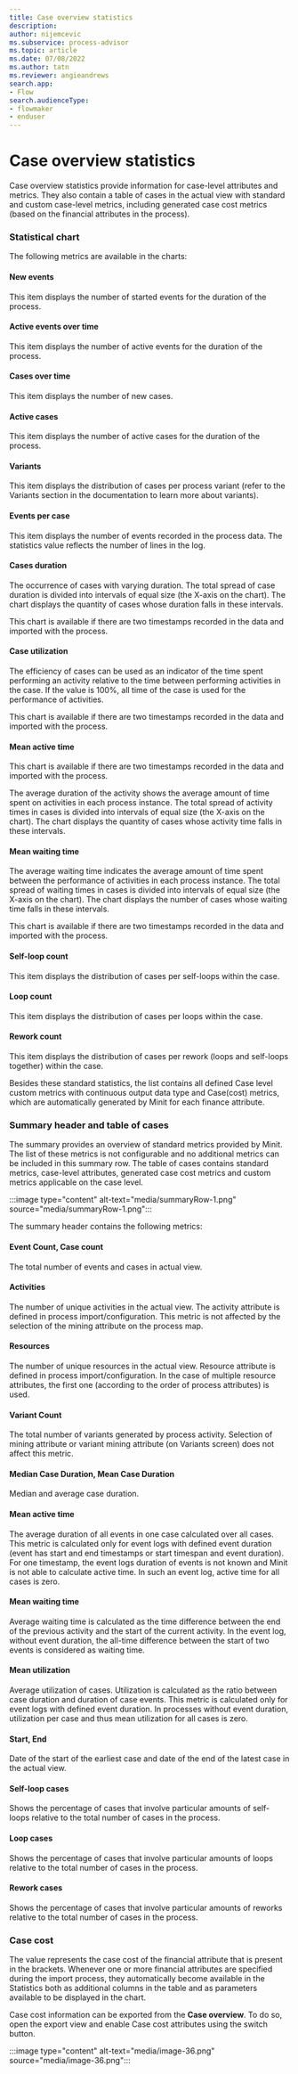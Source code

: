 ```yaml
---
title: Case overview statistics
description:
author: nijemcevic
ms.subservice: process-advisor
ms.topic: article
ms.date: 07/08/2022
ms.author: tatn
ms.reviewer: angieandrews
search.app:
- Flow
search.audienceType:
- flowmaker
- enduser
---
```


# Case overview statistics

Case overview statistics provide information for case-level attributes and metrics. They also contain a table of cases in the actual view with standard and custom case-level metrics, including generated case cost metrics (based on the financial attributes in the process).

### Statistical chart

The following metrics are available in the charts:

#### New events

This item displays the number of started events for the duration of the process.

#### Active events over time

This item displays the number of active events for the duration of the process.

#### Cases over time

This item displays the number of new cases.

#### Active cases

This item displays the number of active cases for the duration of the process.

#### Variants

This item displays the distribution of cases per process variant (refer to the Variants section in the documentation to learn more about variants).

#### Events per case

This item displays the number of events recorded in the process data. The statistics value reflects the number of lines in the log.

#### Cases duration

The occurrence of cases with varying duration. The total spread of case duration is divided into intervals of equal size (the X-axis on the chart). The chart displays the quantity of cases whose duration falls in these intervals.

This chart is available if there are two timestamps recorded in the data and imported with the process.

#### Case utilization

The efficiency of cases can be used as an indicator of the time spent performing an activity relative to the time between performing activities in the case. If the value is 100%, all time of the case is used for the performance of activities.

This chart is available if there are two timestamps recorded in the data and imported with the process.

#### Mean active time

This chart is available if there are two timestamps recorded in the data and imported with the process.

The average duration of the activity shows the average amount of time spent on activities in each process instance. The total spread of activity times in cases is divided into intervals of equal size (the X-axis on the chart). The chart displays the quantity of cases whose activity time falls in these intervals.

#### Mean waiting time

The average waiting time indicates the average amount of time spent between the performance of activities in each process instance. The total spread of waiting times in cases is divided into intervals of equal size (the X-axis on the chart). The chart displays the number of cases whose waiting time falls in these intervals.

This chart is available if there are two timestamps recorded in the data and imported with the process.

#### Self-loop count

This item displays the distribution of cases per self-loops within the case.


#### Loop count

This item displays the distribution of cases per loops within the case.


#### Rework count

This item displays the distribution of cases per rework (loops and self-loops together) within the case.


Besides these standard statistics, the list contains all defined Case level custom metrics with continuous output data type and Case(cost) metrics, which are automatically generated by Minit for each finance attribute.

### Summary header and table of cases

The summary provides an overview of standard metrics provided by Minit. The list of these metrics is not configurable and no additional metrics can be included in this summary row. The table of cases contains standard metrics, case-level attributes, generated case cost metrics and custom metrics applicable on the case level.

:::image type="content" alt-text="media/summaryRow-1.png" source="media/summaryRow-1.png":::

The summary header contains the following metrics:

#### Event Count, Case count

The total number of events and cases in actual view.

#### Activities

The number of unique activities in the actual view. The activity attribute is defined in process import/configuration. This metric is not affected by the selection of the mining attribute on the process map.

#### Resources

The number of unique resources in the actual view. Resource attribute is defined in process import/configuration. In the case of multiple resource attributes, the first one (according to the order of process attributes) is used.

#### Variant Count

The total number of variants generated by process activity. Selection of mining attribute or variant mining attribute (on Variants screen) does not affect this metric.

#### Median Case Duration, Mean Case Duration

Median and average case duration.

#### Mean active time

The average duration of all events in one case calculated over all cases. This metric is calculated only for event logs with defined event duration (event has start and end timestamps or start timespan and event duration). For one timestamp, the event logs duration of events is not known and Minit is not able to calculate active time. In such an event log, active time for all cases is zero.

#### Mean waiting time

Average waiting time is calculated as the time difference between the end of the previous activity and the start of the current activity. In the event log, without event duration, the all-time difference between the start of two events is considered as waiting time.

#### Mean utilization

Average utilization of cases. Utilization is calculated as the ratio between case duration and duration of case events. This metric is calculated only for event logs with defined event duration. In processes without event duration, utilization per case and thus mean utilization for all cases is zero.

#### Start, End

Date of the start of the earliest case and date of the end of the latest case in the actual view.

#### Self-loop cases

Shows the percentage of cases that involve particular amounts of self-loops relative to the total number of cases in the process.

#### Loop cases

Shows the percentage of cases that involve particular amounts of loops relative to the total number of cases in the process.

#### Rework cases

Shows the percentage of cases that involve particular amounts of reworks relative to the total number of cases in the process.

### Case cost

The value represents the case cost of the financial attribute that is present in the brackets. Whenever one or more financial attributes are specified during the import process, they automatically become available in the Statistics both as additional columns in the table and as parameters available to be displayed in the chart.

Case cost information can be exported from the **Case overview**. To do so, open the export view and enable Case cost attributes using the switch button.

:::image type="content" alt-text="media/image-36.png" source="media/image-36.png":::




